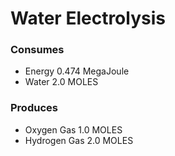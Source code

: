 # Water Electrolysis

### Consumes

 - Energy 0.474 MegaJoule
 - Water 2.0 MOLES


### Produces

 - Oxygen Gas 1.0 MOLES
 - Hydrogen Gas 2.0 MOLES
